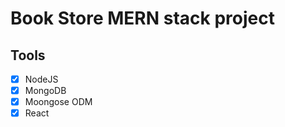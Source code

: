 # Book Store MERN stack project

## Tools

- [x] NodeJS
- [x] MongoDB
- [x] Moongose ODM
- [x] React
